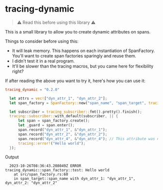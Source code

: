 # tracing-dynamic

> :warning: Read this before using this library :warning:

This is a small library to allow you to create dynamic attributes on spans. 

Things to consider before using this:
* It will leak memory. This happens on each instantiation of SpanFactory. You'll want to create span factories sparingly and reuse them.
* I didn't test it in a real program.
* It'll be slower than the tracing macros, but you came here for flexibility right?

If after reading the above you want to try it, here's how you can use it:


```toml
tracing_dynamic = "0.2.0"
```

```rust
  let attrs = vec!["dyn_attr_1", "dyn_attr_2"];
  let span_factory = SpanFactory::new("span_name", "span_target", tracing::Level::INFO, None, None, None, &attrs);

  let subscriber = tracing_subscriber::fmt().pretty().finish();
  tracing::subscriber::with_default(subscriber, || {
      let span = span_factory.create();
      let _guard = span.enter();
      span.record("dyn_attr_1", &"dyn_attr_1");
      span.record("dyn_attr_2", &"dyn_attr_2");
      span.record("dyn_attr_4", &"dyn_attr_4"); // This attribute was not in the original metadata. It'll be ignored.
      tracing::error!("Hello world");
  });
```


Output
```
  2023-10-26T08:36:43.208049Z ERROR tracing_dynamic::span_factory::test: Hello world
    at src/span_factory.rs:60
    in span_target::span_name with dyn_attr_1: "dyn_attr_1", dyn_attr_2: "dyn_attr_2"
```
